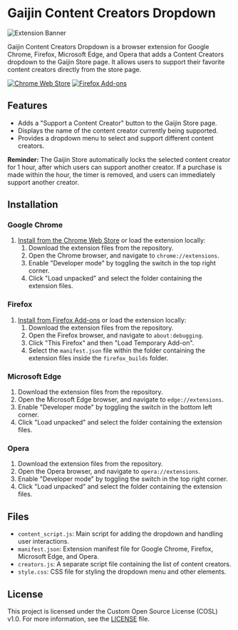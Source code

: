 # Gaijin Content Creators Dropdown

![Extension Banner](IMAGE_URL)

Gaijin Content Creators Dropdown is a browser extension for Google Chrome, Firefox, Microsoft Edge, and Opera that adds a Content Creators dropdown to the Gaijin Store page. It allows users to support their favorite content creators directly from the store page.

[![Chrome Web Store](https://img.shields.io/chrome-web-store/v/gpogdmpopibagcdlgbomfbbnjjfmmmnf.svg?label=Chrome%20Web%20Store&style=for-the-badge)](https://chrome.google.com/webstore/detail/gaijin-content-creators-d/gpogdmpopibagcdlgbomfbbnjjfmmmnf?hl=en&authuser=0) [![Firefox Add-ons](https://img.shields.io/amo/v/gaijin-cc-store-button.svg?label=Firefox%20Add-ons&style=for-the-badge)](https://addons.mozilla.org/en-US/firefox/addon/gaijin-cc-store-button/)

## Features

- Adds a "Support a Content Creator" button to the Gaijin Store page.
- Displays the name of the content creator currently being supported.
- Provides a dropdown menu to select and support different content creators.

**Reminder:** The Gaijin Store automatically locks the selected content creator for 1 hour, after which users can support another creator. If a purchase is made within the hour, the timer is removed, and users can immediately support another creator.

## Installation

### Google Chrome

1. [Install from the Chrome Web Store](https://chrome.google.com/webstore/detail/gaijin-content-creators-d/gpogdmpopibagcdlgbomfbbnjjfmmmnf?hl=en&authuser=0) or load the extension locally:
    1. Download the extension files from the repository.
    2. Open the Chrome browser, and navigate to `chrome://extensions`.
    3. Enable "Developer mode" by toggling the switch in the top right corner.
    4. Click "Load unpacked" and select the folder containing the extension files.

### Firefox

1. [Install from Firefox Add-ons](https://addons.mozilla.org/en-US/firefox/addon/gaijin-cc-store-button/) or load the extension locally:
    1. Download the extension files from the repository.
    2. Open the Firefox browser, and navigate to `about:debugging`.
    3. Click "This Firefox" and then "Load Temporary Add-on".
    4. Select the `manifest.json` file within the folder containing the extension files inside the `firefox_builds` folder.

### Microsoft Edge

1. Download the extension files from the repository.
2. Open the Microsoft Edge browser, and navigate to `edge://extensions`.
3. Enable "Developer mode" by toggling the switch in the bottom left corner.
4. Click "Load unpacked" and select the folder containing the extension files.

### Opera

1. Download the extension files from the repository.
2. Open the Opera browser, and navigate to `opera://extensions`.
3. Enable "Developer mode" by toggling the switch in the top right corner.
4. Click "Load unpacked" and select the folder containing the extension files.

## Files

- `content_script.js`: Main script for adding the dropdown and handling user interactions.
- `manifest.json`: Extension manifest file for Google Chrome, Firefox, Microsoft Edge, and Opera.
- `creators.js`: A separate script file containing the list of content creators.
- `style.css`: CSS file for styling the dropdown menu and other elements.

## License

This project is licensed under the Custom Open Source License (COSL) v1.0. For more information, see the [LICENSE](LICENSE.md) file.
